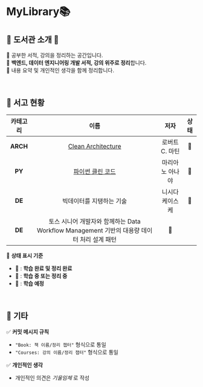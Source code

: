 # MyLibrary📚  

## 📘 도서관 소개 📖  
📌 공부한 서적, 강의을 정리하는 공간입니다.  
📌 **백엔드, 데이터 엔지니어링 개발 서적, 강의 위주로 정리**합니다.  
📌 내용 요약 및 개인적인 생각을 함께 정리합니다.  

<br>  

## 📗 서고 현황  

|  카테고리  |     이름     |   저자   |  상태  |
|:------:|:----------:|:------:|:---:|
| **ARCH** | [Clean Architecture](https://github.com/hhee4455/MyLibrary/tree/main/Clean%20Architecture-%EB%A1%9C%EB%B2%84%ED%8A%B8.C%20%EB%A7%88%ED%8B%B4) | 로버트 C. 마틴 | 📙 |
| **PY** | [파이썬 클린 코드](https://github.com/hhee4455/MyLibrary/tree/main/%ED%8C%8C%EC%9D%B4%EC%8D%AC%20%ED%81%B4%EB%A6%B0%20%EC%BD%94%EB%93%9C-%EB%A7%88%EB%A6%AC%EC%95%84%EB%85%B8%20%EC%95%84%EB%82%98%EC%95%BC) | 마리아노 아나야 | 📙 |  
| **DE** | 빅데이터를 지탱하는 기술 | 니시다케이스케 | 📕 |
| **DE** | 토스 시니어 개발자와 함께하는 Data Workflow Management 기반의 대용량 데이터 처리 설계 패턴 | 📙 |

📌 **상태 표시 기준**  
- 📗 : **학습 완료 및 정리 완료**  
- 📙 : **학습 중 또는 정리 중**  
- 📕 : **학습 예정**  

<br>  

## 📕 기타  

✅ **커밋 메시지 규칙**  
- `"Book: 책 이름/정리 챕터"` 형식으로 통일
- `"Courses: 강의 이름/정리 챕터"` 형식으로 통일

✅ **개인적인 생각**  
- 개인적인 의견은 *기울임체* 로 작성  
